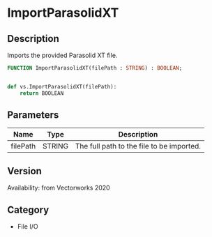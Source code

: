 # ImportParasolidXT

## Description
Imports the provided Parasolid XT file.

```pascal
FUNCTION ImportParasolidXT(filePath : STRING) : BOOLEAN;
```

```python

def vs.ImportParasolidXT(filePath):
    return BOOLEAN
```

## Parameters
|Name|Type|Description|
|---|---|---|
|filePath|STRING|The full path to the file to be imported.|

## Version
Availability: from Vectorworks 2020
## Category
* File I/O

